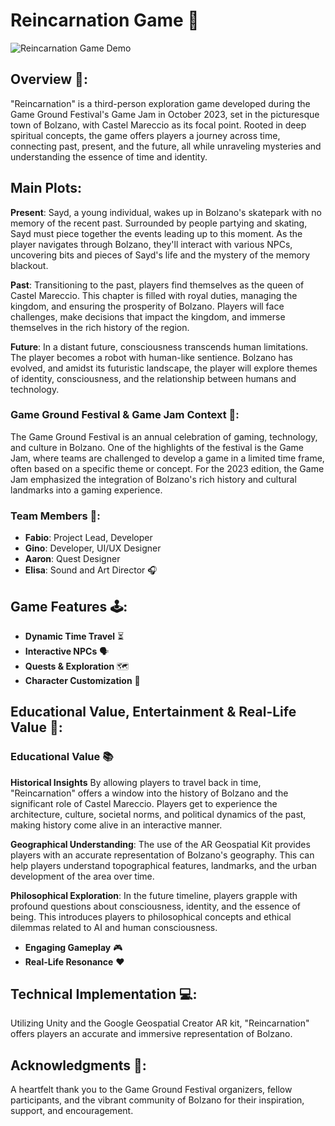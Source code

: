 
# **Reincarnation Game** 🌌

![Reincarnation Game Demo](https://github.com/magusfabius/geospatial_simulation/blob/main/Documentation/media/Screenshot%202023-10-24%20at%2011.57.25.png)

## **Overview** 📖:

"Reincarnation" is a third-person exploration game developed during the Game Ground Festival's Game Jam in October 2023, set in the picturesque town of Bolzano, with Castel Mareccio as its focal point. Rooted in deep spiritual concepts, the game offers players a journey across time, connecting past, present, and the future, all while unraveling mysteries and understanding the essence of time and identity.

## Main Plots:

**Present**: Sayd, a young individual, wakes up in Bolzano's skatepark with no memory of the recent past. Surrounded by people partying and skating, Sayd must piece together the events leading up to this moment. As the player navigates through Bolzano, they'll interact with various NPCs, uncovering bits and pieces of Sayd's life and the mystery of the memory blackout.

**Past**: Transitioning to the past, players find themselves as the queen of Castel Mareccio. This chapter is filled with royal duties, managing the kingdom, and ensuring the prosperity of Bolzano. Players will face challenges, make decisions that impact the kingdom, and immerse themselves in the rich history of the region.

**Future**: In a distant future, consciousness transcends human limitations. The player becomes a robot with human-like sentience. Bolzano has evolved, and amidst its futuristic landscape, the player will explore themes of identity, consciousness, and the relationship between humans and technology.


### **Game Ground Festival & Game Jam Context** 🏰:

The Game Ground Festival is an annual celebration of gaming, technology, and culture in Bolzano. One of the highlights of the festival is the Game Jam, where teams are challenged to develop a game in a limited time frame, often based on a specific theme or concept. For the 2023 edition, the Game Jam emphasized the integration of Bolzano's rich history and cultural landmarks into a gaming experience.

### **Team Members** 👥:
- **Fabio**: Project Lead, Developer 
- **Gino**: Developer, UI/UX Designer
- **Aaron**: Quest Designer 
- **Elisa**: Sound and Art Director 🎧

## **Game Features** 🕹️:

- **Dynamic Time Travel** ⏳
- **Interactive NPCs** 🗣️
- **Quests & Exploration** 🗺️
- **Character Customization** 👤

## **Educational Value, Entertainment & Real-Life Value** 🧠:

### Educational Value  📚
**Historical Insights**
By allowing players to travel back in time, "Reincarnation" offers a window into the history of Bolzano and the significant role of Castel Mareccio. Players get to experience the architecture, culture, societal norms, and political dynamics of the past, making history come alive in an interactive manner.

**Geographical Understanding**: 
The use of the AR Geospatial Kit provides players with an accurate representation of Bolzano's geography. This can help players understand topographical features, landmarks, and the urban development of the area over time.

**Philosophical Exploration**: 
In the future timeline, players grapple with profound questions about consciousness, identity, and the essence of being. This introduces players to philosophical concepts and ethical dilemmas related to AI and human consciousness.


- **Engaging Gameplay** 🎮
- **Real-Life Resonance** ❤️

## **Technical Implementation** 💻:

Utilizing Unity and the Google Geospatial Creator AR kit, "Reincarnation" offers players an accurate and immersive representation of Bolzano.

## **Acknowledgments** 🙏:

A heartfelt thank you to the Game Ground Festival organizers, fellow participants, and the vibrant community of Bolzano for their inspiration, support, and encouragement.
